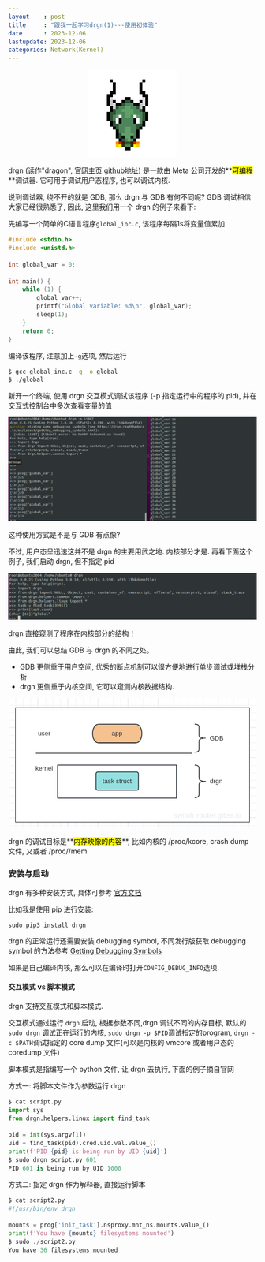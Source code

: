 ```yaml
---
layout    : post
title     : "跟我一起学习drgn(1)---使用初体验"
date      : 2023-12-06
lastupdate: 2023-12-06
categories: Network(Kernel)
---
```


<p align="center"><img src="/assets/img/public/drgn.png"></p>

drgn (读作"dragon", [官网主页](https://drgn.readthedocs.io/en/latest/index.html) [github地址](https://github.com/osandov/drgn)) 是一款由 Meta 公司开发的**<mark>可编程</mark>**调试器. 它可用于调试用户态程序, 也可以调试内核. 

说到调试器, 绕不开的就是 GDB, 那么 drgn 与 GDB 有何不同呢? GDB 调试相信大家已经很熟悉了, 因此, 这里我们用一个 drgn 的例子来看下:

先编写一个简单的C语言程序`global_inc.c`, 该程序每隔1s将变量值累加.

```c
#include <stdio.h>
#include <unistd.h>

int global_var = 0;

int main() {
    while (1) {
        global_var++;
        printf("Global variable: %d\n", global_var);
        sleep(1);
    }
    return 0;
}
```
编译该程序, 注意加上`-g`选项, 然后运行
```bash
$ gcc global_inc.c -g -o global
$ ./global
```

新开一个终端, 使用 drgn 交互模式调试该程序 (-p 指定运行中的程序的 pid), 并在交互式控制台中多次查看变量的值

<p align="center"><img src="/assets/img/drgn1/pic2.png"></p>

这种使用方式是不是与 GDB 有点像? 

不过, 用户态呈迅速这并不是 drgn 的主要用武之地. 内核部分才是. 再看下面这个例子, 我们启动 drgn, 但不指定 pid

<p align="center"><img src="/assets/img/drgn1/pic3.png"></p>

drgn 直接窥测了程序在内核部分的结构！

由此, 我们可以总结 GDB 与 drgn 的不同之处。

- GDB 更侧重于用户空间, 优秀的断点机制可以很方便地进行单步调试或堆栈分析
- drgn 更侧重于内核空间, 它可以窥测内核数据结构.

<p align="center"><img src="/assets/img/drgn1/pic1.png"></p>

drgn 的调试目标是**<mark>内存映像的内容</mark>**, 比如内核的 /proc/kcore, crash dump 文件, 又或者 /proc/<PID>/mem

### 安装与启动

drgn 有多种安装方式, 具体可参考 [官方文档](https://drgn.readthedocs.io/en/latest/installation.html) 

比如我是使用 pip 进行安装:

```
sudo pip3 install drgn
```

drgn 的正常运行还需要安装 debugging symbol, 不同发行版获取 debugging symbol 的方法参考 [Getting Debugging Symbols](https://drgn.readthedocs.io/en/latest/getting_debugging_symbols.html)

如果是自己编译内核, 那么可以在编译时打开`CONFIG_DEBUG_INFO`选项.

#### 交互模式 vs 脚本模式

drgn 支持交互模式和脚本模式.

交互模式通过运行 `drgn` 启动, 根据参数不同,drgn 调试不同的内存目标, 默认的`sudo drgn` 调试正在运行的内核, `sudo drgn -p $PID`调试指定的program, `drgn -c $PATH`调试指定的 core dump 文件(可以是内核的 vmcore 或者用户态的 coredump 文件)

脚本模式是指编写一个 python 文件, 让 drgn 去执行, 下面的例子摘自官网

方式一: 将脚本文件作为参数运行 drgn
```python
$ cat script.py
import sys
from drgn.helpers.linux import find_task

pid = int(sys.argv[1])
uid = find_task(pid).cred.uid.val.value_()
print(f'PID {pid} is being run by UID {uid}')
$ sudo drgn script.py 601
PID 601 is being run by UID 1000
```

方式二: 指定 drgn 作为解释器, 直接运行脚本 
```python
$ cat script2.py
#!/usr/bin/env drgn

mounts = prog['init_task'].nsproxy.mnt_ns.mounts.value_()
print(f'You have {mounts} filesystems mounted')
$ sudo ./script2.py
You have 36 filesystems mounted
```